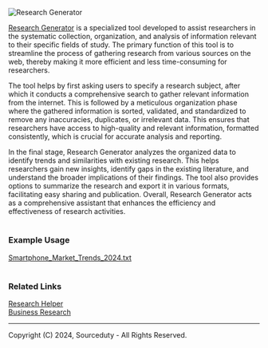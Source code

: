 ![Research Generator](https://github.com/sourceduty/Research_Generator/assets/123030236/1525f448-45ba-431d-bee0-5efaa4f5f67c)

[Research Generator](https://chatgpt.com/g/g-uxHzF0xR5-research-generator) is a specialized tool developed to assist researchers in the systematic collection, organization, and analysis of information relevant to their specific fields of study. The primary function of this tool is to streamline the process of gathering research from various sources on the web, thereby making it more efficient and less time-consuming for researchers.

The tool helps by first asking users to specify a research subject, after which it conducts a comprehensive search to gather relevant information from the internet. This is followed by a meticulous organization phase where the gathered information is sorted, validated, and standardized to remove any inaccuracies, duplicates, or irrelevant data. This ensures that researchers have access to high-quality and relevant information, formatted consistently, which is crucial for accurate analysis and reporting.

In the final stage, Research Generator analyzes the organized data to identify trends and similarities with existing research. This helps researchers gain new insights, identify gaps in the existing literature, and understand the broader implications of their findings. The tool also provides options to summarize the research and export it in various formats, facilitating easy sharing and publication. Overall, Research Generator acts as a comprehensive assistant that enhances the efficiency and effectiveness of research activities.

#
### Example Usage

[Smartphone_Market_Trends_2024.txt](https://github.com/sourceduty/Research_Generator/files/15231097/Smartphone_Market_Trends_2024.txt)

#
### Related Links

[Research Helper](https://chat.openai.com/g/g-4S9pOnFTb-research-helper)
<br>
[Business Research](https://chat.openai.com/g/g-G2UxJHRgU-business-research)

***
Copyright (C) 2024, Sourceduty - All Rights Reserved.
